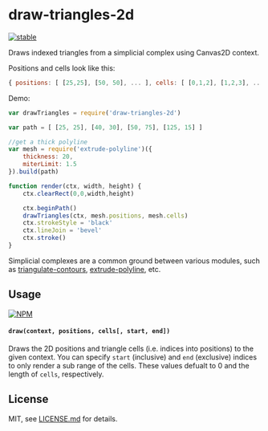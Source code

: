 # draw-triangles-2d

[![stable](http://badges.github.io/stability-badges/dist/stable.svg)](http://github.com/badges/stability-badges)

Draws indexed triangles from a simplicial complex using Canvas2D context. 

Positions and cells look like this:

```js
{ positions: [ [25,25], [50, 50], ... ], cells: [ [0,1,2], [1,2,3], ... ] }
```

Demo:

```js
var drawTriangles = require('draw-triangles-2d')

var path = [ [25, 25], [40, 30], [50, 75], [125, 15] ]

//get a thick polyline
var mesh = require('extrude-polyline')({ 
    thickness: 20,
    miterLimit: 1.5
}).build(path)

function render(ctx, width, height) {
    ctx.clearRect(0,0,width,height)

    ctx.beginPath()
    drawTriangles(ctx, mesh.positions, mesh.cells)
    ctx.strokeStyle = 'black'
    ctx.lineJoin = 'bevel'
    ctx.stroke()
}
```

Simplicial complexes are a common ground between various modules, such as [triangulate-contours](https://www.npmjs.org/package/triangulate-contours), [extrude-polyline](https://www.npmjs.org/package/extrude-polyline), etc. 

## Usage

[![NPM](https://nodei.co/npm/draw-triangles-2d.png)](https://nodei.co/npm/draw-triangles-2d/)

#### `draw(context, positions, cells[, start, end])`

Draws the 2D positions and triangle cells (i.e. indices into positions) to the given context. You can specify `start` (inclusive) and `end` (exclusive) indices to only render a sub range of the cells. These values defualt to 0 and the length of `cells`, respectively.

## License

MIT, see [LICENSE.md](http://github.com/mattdesl/draw-triangles-2d/blob/master/LICENSE.md) for details.
